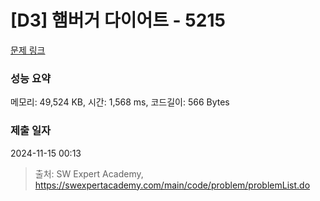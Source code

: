 # [D3] 햄버거 다이어트 - 5215 

[문제 링크](https://swexpertacademy.com/main/code/problem/problemDetail.do?contestProbId=AWT-lPB6dHUDFAVT) 

### 성능 요약

메모리: 49,524 KB, 시간: 1,568 ms, 코드길이: 566 Bytes

### 제출 일자

2024-11-15 00:13



> 출처: SW Expert Academy, https://swexpertacademy.com/main/code/problem/problemList.do
